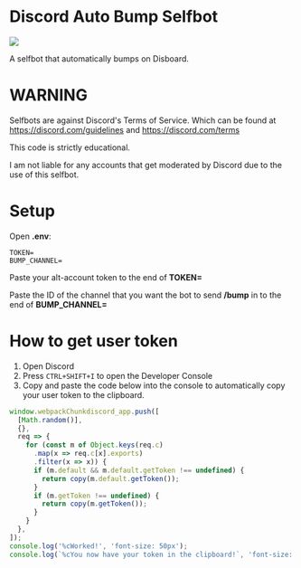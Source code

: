 # Discord Auto Bump Selfbot
[<img src="https://img.shields.io/github/license/appu1232/Discord-Selfbot.svg">](https://github.com/MonkoTubeYT/Disboard-Auto-Bump-Selfbot/blob/main/LICENSE)

A selfbot that automatically bumps on Disboard.
# WARNING
Selfbots are against Discord's Terms of Service.
Which can be found at https://discord.com/guidelines and https://discord.com/terms

This code is strictly educational.

I am not liable for any accounts that get moderated by Discord due to the use of this selfbot.

# Setup
Open **.env**:
```
TOKEN=
BUMP_CHANNEL=
```
Paste your alt-account token to the end of **TOKEN=**

Paste the ID of the channel that you want the bot to send **/bump** in to the end of **BUMP_CHANNEL=**

# How to get user token
1. Open Discord
2. Press `CTRL+SHIFT+I` to open the Developer Console
3. Copy and paste the code below into the console to automatically copy your user token to the clipboard.
```js
window.webpackChunkdiscord_app.push([
  [Math.random()],
  {},
  req => {
    for (const m of Object.keys(req.c)
      .map(x => req.c[x].exports)
      .filter(x => x)) {
      if (m.default && m.default.getToken !== undefined) {
        return copy(m.default.getToken());
      }
      if (m.getToken !== undefined) {
        return copy(m.getToken());
      }
    }
  },
]);
console.log('%cWorked!', 'font-size: 50px');
console.log(`%cYou now have your token in the clipboard!`, 'font-size: 16px');
```
